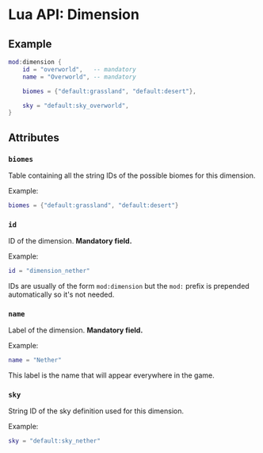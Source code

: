 # Lua API: Dimension

## Example

```lua
mod:dimension {
	id = "overworld",   -- mandatory
	name = "Overworld", -- mandatory

	biomes = {"default:grassland", "default:desert"},

	sky = "default:sky_overworld",
}
```

## Attributes

### `biomes`

Table containing all the string IDs of the possible biomes for this dimension.

Example:
```lua
biomes = {"default:grassland", "default:desert"}
```

### `id`

ID of the dimension. **Mandatory field.**

Example:
```lua
id = "dimension_nether"
```

IDs are usually of the form `mod:dimension` but the `mod:` prefix is prepended automatically so it's not needed.

### `name`

Label of the dimension. **Mandatory field.**

Example:
```lua
name = "Nether"
```

This label is the name that will appear everywhere in the game.

### `sky`

String ID of the sky definition used for this dimension.

Example:
```lua
sky = "default:sky_nether"
```

